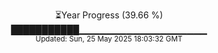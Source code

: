 <p align="center">
⏳Year Progress (39.66 %)<br>
███████████▁▁▁▁▁▁▁▁▁▁▁▁▁▁▁▁▁▁▁ <br>
<sub>Updated: Sun, 25 May 2025 18:03:32 GMT</sub>
</p>

